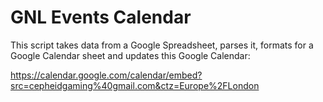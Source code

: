 # GNL Events Calendar

This script takes data from a Google Spreadsheet, parses it, formats for a Google Calendar sheet and updates this Google Calendar:

https://calendar.google.com/calendar/embed?src=cepheidgaming%40gmail.com&ctz=Europe%2FLondon
